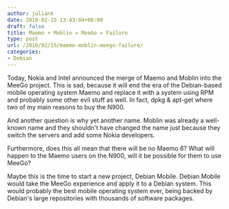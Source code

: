 ```yaml
---
author: juliank
date: 2010-02-15 13:43:04+00:00
draft: false
title: Maemo + Moblin = MeeGo = Failure
type: post
url: /2010/02/15/maemo-moblin-meego-failure/
categories:
- Debian
---
```


Today, Nokia and Intel announced the merge of Maemo and Moblin into the MeeGo project. This is sad, because it will end the era of the Debian-based mobile operating system Maemo and replace it with a system using RPM and probably some other evil stuff as well. In fact, dpkg & apt-get where two of my main reasons to buy the N900.

And another question is why yet another name. Moblin was already a well-known name and they shouldn't have changed the name just because they switch the servers and add some Nokia developers.

Furthermore, does this all mean that there will be no Maemo 6? What will happen to the Maemo users on the N900, will it be possible for them to use MeeGo?

Maybe this is the time to start a new project, Debian Mobile. Debian Mobile would take the MeeGo experience and apply it to a Debian system. This would probably the best mobile operating system ever, being backed by Debian's large repositories with thousands of software packages.
